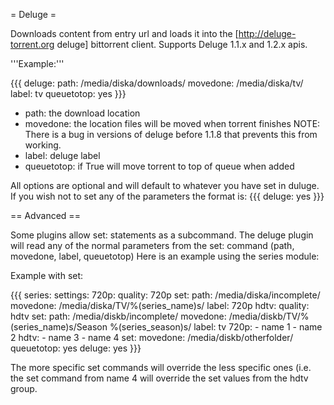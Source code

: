 = Deluge =

Downloads content from entry url and loads it into the [http://deluge-torrent.org deluge] bittorrent client.
Supports Deluge 1.1.x and 1.2.x apis.

'''Example:'''

{{{
deluge:
  path: /media/diska/downloads/
  movedone: /media/diska/tv/
  label: tv
  queuetotop: yes
}}}
 * path: the download location
 * movedone: the location files will be moved when torrent finishes NOTE: There is a bug in versions of deluge before 1.1.8 that prevents this from working.
 * label: deluge label
 * queuetotop: if True will move torrent to top of queue when added

All options are optional and will default to whatever you have set in duluge.
If you wish not to set any of the parameters the format is:
{{{
deluge: yes
}}}

== Advanced ==

Some plugins allow set: statements as a subcommand.
The deluge plugin will read any of the normal parameters from the set: command (path, movedone, label, queuetotop)
Here is an example using the series module:

Example with set:

{{{
series:
  settings:
    720p:
      quality: 720p
      set:
        path: /media/diska/incomplete/
        movedone: /media/diska/TV/%(series_name)s/
        label: 720p
    hdtv:
      quality: hdtv
      set:
        path: /media/diskb/incomplete/
        movedone: /media/diskb/TV/%(series_name)s/Season %(series_season)s/
        label: tv
  720p:
    - name 1
    - name 2
  hdtv:
    - name 3
    - name 4
        set:
          movedone: /media/diskb/otherfolder/
          queuetotop: yes
deluge: yes
}}}

The more specific set commands will override the less specific ones (i.e. the set command from name 4 will override the set values from the hdtv group.